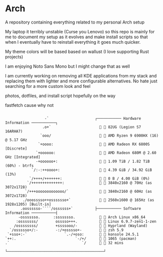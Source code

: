 # Arch

A repository containing everything related to my personal Arch setup

My laptop it terribly unstable (Curse you Lenovo) so this repo is mainly for me to document my setup as it evolves and make install scripts so that when I eventually have to reinstall everything it goes much quicker.

My theme colors will be based based on wallust (I love supporting Rust projects)

I am enjoying Noto Sans Mono but I might change that as well

I am currently working on removing all KDE applications from my stack and replacing them with lighter and more configurable alternatives. No hate just searching for a more custom look and feel

photos, dotfiles, and install script hopefully on the way

fastfetch cause why not
```

                  -`                     ┌─────────── Hardware Information ───────────┐
                 .o+`                      󰌢  82UG (Legion S7 16ARHA7)
                `ooo/                      󰻠  AMD Ryzen 9 6900HX (16) @ 5.17 GHz
               `+oooo:                     󰍛  AMD Radeon RX 6800S [Discrete]
              `+oooooo:                    󰍛  AMD Radeon 680M @ 2.60 GHz [Integrated]
              -+oooooo+:                     1.09 TiB / 1.82 TiB (60%) - btrfs
            `/:-:++oooo+:                  󰑭  4.39 GiB / 34.92 GiB (13%)
           `/++++/+++++++:                 󰓡  0 B / 4.00 GiB (0%)
          `/++++++++++++++:                󰍹  3840x2160 @ 70Hz (as 3072x1728)
         `/+++ooooooooooooo/`              󰍹  3840x2160 @ 60Hz (as 3072x1728)
        ./ooosssso++osssssso+`             󰍹  2560x1600 @ 165Hz (as 1928x1205) [Built-in]
       .oossssso-````/ossssss+`          ├─────────── Software Information ───────────┤
      -osssssso.      :ssssssso.             Arch Linux x86_64
     :osssssss/        osssso+++.            Linux 6.9.7-zen1-1-zen
    /ossssssss/        +ssssooo/-            Hyprland (Wayland)
  `/ossssso+/:-        -:/+osssso+-          zsh 5.9
 `+sso+:-`                 `.-/+oso:         konsole 24.5.1
`++:.                           `-/+/      󰏖  1065 (pacman)
.`                                 `/      󰅐  32 mins
                                         └────────────────────────────────────────────┘
```
